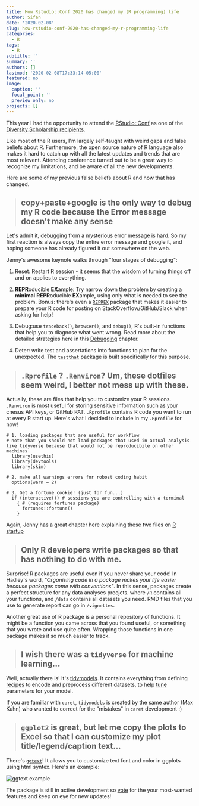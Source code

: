```yaml
---
title: How Rstudio::Conf 2020 has changed my (R programming) life
author: Sifan
date: '2020-02-08'
slug: how-rstudio-conf-2020-has-changed-my-r-programming-life
categories:
  - R
tags:
  - R
subtitle: ''
summary: ''
authors: []
lastmod: '2020-02-08T17:33:14-05:00'
featured: no
image:
  caption: ''
  focal_point: ''
  preview_only: no
projects: []
---
```


This year I had the opportunity to attend the [RStudio::Conf](https://rstudio.com/conference/) as one of the [Diversity Scholarship recipients](https://blog.rstudio.com/2019/08/30/diversity-scholarships/). 

Like most of the R users, I'm largely self-taught with weird gaps and false beliefs about R. Furthermore, the open source nature of R language also makes it hard to catch up with all the latest updates and trends that are most relevent. Attending conference turned out to be a great way to recognize my limitations, and be aware of all the new developments. 

Here are some of my previous false beliefs about R and how that has changed.

> ## copy+paste+google is the only way to debug my R code because the Error message doesn't make any sense

Let's admit it, debugging from a mysterious error message is hard. So my first reaction is always copy the entire error message and google it, and hoping someone has already figured it out somewhere on the web.  

Jenny's awesome keynote walks through "four stages of debugging": 
1. Reset: Restart R session - it seems that the wisdom of turning things off and on applies to everything. 

2. **REPR**oducible **EX**ample: Try narrow down the problem by creating a **minimal** **REPR**oducible **EX**ample, using only what is needed to see the problem. Bonus: there's even a [`REPREX`](https://github.com/tidyverse/reprex#readme) package that makes it easier to prepare your R code for posting on StackOverflow/GitHub/Slack when asking for help!

3. Debug:use `traceback()`, `browser()`, and `debug()`, R's built-in functions that help you to diagnose what went wrong. Read more about the detailed strategies here in this [Debugging](https://rstats.wtf/debugging-r-code.html) chapter. 

4. Deter: write test and assertations into functions to plan for the unexpected. The [`testthat`](https://testthat.r-lib.org/) package is built specifically for this purpose. 


> ## 	`.Rprofile` ? `.Renviron`? Um, these dotfiles seem weird, I  better not mess up with these.

Actually, these are files that help you to customize your R sessions. `.Renviron` is most useful for storing sensitive information such as your cnesus API keys, or GitHub PAT. `.Rprofile` contains R code you want to run at every R start up. Here's what I decided to include in my `.Rprofile` for now!

```
# 1. loading packages that are useful for workflow
# note that you should not load packages that used in actual analysis like tidyverse because that would not be reproducibile on other machines. 
  library(usethis)
  library(devtools)
  library(skim)
  
# 2. make all warnings errors for robost coding habit
  options(warn = 2)
  
# 3. Get a fortune cookie! (just for fun...)
  if (interactive()) # sessions you are controlling with a terminal
    { # (requires fortunes package)
      fortunes::fortune()
    }
```

Again, Jenny has a great chapter here explaining these two files on [R startup](https://rstats.wtf/r-startup.html)


> ##  Only R developers write packages so that has nothing to do with me. 

Surprise! R packages are useful even if you never share your code! In Hadley's word, *"Organising code in a package makes your life easier because packages come with conventions"*. In this sense, packages create a perfect structure for any data analyses preojcts. where `/R` contains all your functions, and `/data` contains all datasets you need. RMD files that you use to generate report can go in `/vignettes`. 

Another great use of R package is a personal repository of functions. It might be a function you came across that you found useful, or something that you wrote and use quite often. Wrapping those functions in one package makes it so much easier to track. 

> ##  I wish there was a `tidyverse` for machine learning… 

Well, actually there is! It's [tidymodels](https://www.tidyverse.org/blog/2018/08/tidymodels-0-0-1/). It contains everything from defining [recipes](https://tidymodels.github.io/recipes/) to encode and preprocess different datasets, to help [tune](https://tidymodels.github.io/tune/articles/getting_started.html) parameters for your model. 

If you are familiar with `caret`, `tidymodels` is created by the same author (Max Kuhn) who wanted to correct for the "mistakes" in `caret` development :)

> ##  `ggplot2` is great, but let me copy the plots to Excel so that I can customize my plot title/legend/caption text… 

There's [`ggtext`](https://wilkelab.org/ggtext/)! It allows you to customize text font and color in ggplots using html syntex. Here's an example: 

![ggtext example](https://wilkelab.org/ggtext/reference/figures/README-unnamed-chunk-4-1.png)

The package is still in active development so [vote](https://github.com/wilkelab/ggtext/issues) for the your most-wanted features and keep on eye for new updates!




